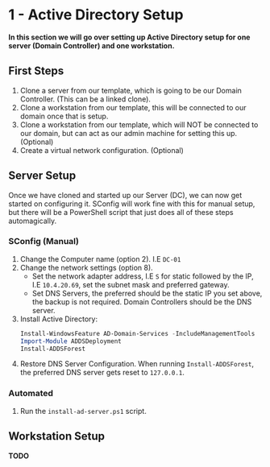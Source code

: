 # 1 - Active Directory Setup
**In this section we will go over setting up Active Directory setup for one server (Domain Controller) and one workstation.**

## First Steps
1. Clone a server from our template, which is going to be our Domain Controller. (This can be a linked clone).
2. Clone a workstation from our template, this will be connected to our domain once that is setup.
3. Clone a workstation from our template, which will NOT be connected to our domain, but can act as our admin machine for setting this up. (Optional)
4. Create a virtual network configuration. (Optional)

## Server Setup
Once we have cloned and started up our Server (DC), we can now get started on configuring it.
SConfig will work fine with this for manual setup, but there will be a PowerShell script that just does all of these steps automagically.

### SConfig (Manual)
1. Change the Computer name (option 2). I.E `DC-01`
2. Change the network settings (option 8).
   - Set the network adapter address, I.E `S` for static followed by the IP, I.E `10.4.20.69`, set the subnet mask and preferred gateway.
   - Set DNS Servers, the preferred should be the static IP you set above, the backup is not required. Domain Controllers should be the DNS server.
3. Install Active Directory:
    ```powershell
    Install-WindowsFeature AD-Domain-Services -IncludeManagementTools
    Import-Module ADDSDeployment
    Install-ADDSForest
    ```
4. Restore DNS Server Configuration. When running `Install-ADDSForest`, the preferred DNS server gets reset to `127.0.0.1`.

### Automated
1. Run the `install-ad-server.ps1` script.

## Workstation Setup
**TODO**
